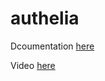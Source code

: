 # authelia

Dcoumentation [here](https://docs.technotim.live/posts/authelia-traefik/)

Video [here](https://www.youtube.com/watch?v=u6H-Qwf4nZA)